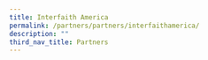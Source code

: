 ```yaml
---
title: Interfaith America
permalink: /partners/partners/interfaithamerica/
description: ""
third_nav_title: Partners
---
```

